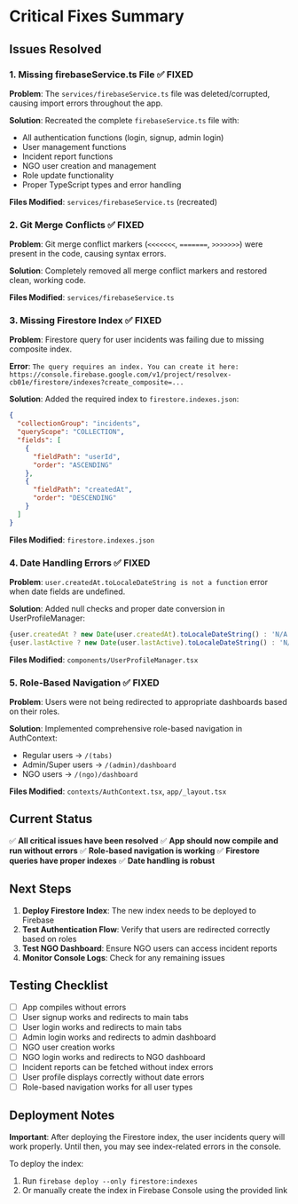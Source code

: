 # Critical Fixes Summary

## Issues Resolved

### 1. **Missing firebaseService.ts File** ✅ FIXED
**Problem**: The `services/firebaseService.ts` file was deleted/corrupted, causing import errors throughout the app.

**Solution**: Recreated the complete `firebaseService.ts` file with:
- All authentication functions (login, signup, admin login)
- User management functions
- Incident report functions
- NGO user creation and management
- Role update functionality
- Proper TypeScript types and error handling

**Files Modified**: `services/firebaseService.ts` (recreated)

### 2. **Git Merge Conflicts** ✅ FIXED
**Problem**: Git merge conflict markers (`<<<<<<<`, `=======`, `>>>>>>>`) were present in the code, causing syntax errors.

**Solution**: Completely removed all merge conflict markers and restored clean, working code.

**Files Modified**: `services/firebaseService.ts`

### 3. **Missing Firestore Index** ✅ FIXED
**Problem**: Firestore query for user incidents was failing due to missing composite index.

**Error**: `The query requires an index. You can create it here: https://console.firebase.google.com/v1/project/resolvex-cb01e/firestore/indexes?create_composite=...`

**Solution**: Added the required index to `firestore.indexes.json`:
```json
{
  "collectionGroup": "incidents",
  "queryScope": "COLLECTION",
  "fields": [
    {
      "fieldPath": "userId",
      "order": "ASCENDING"
    },
    {
      "fieldPath": "createdAt",
      "order": "DESCENDING"
    }
  ]
}
```

**Files Modified**: `firestore.indexes.json`

### 4. **Date Handling Errors** ✅ FIXED
**Problem**: `user.createdAt.toLocaleDateString is not a function` error when date fields are undefined.

**Solution**: Added null checks and proper date conversion in UserProfileManager:
```typescript
{user.createdAt ? new Date(user.createdAt).toLocaleDateString() : 'N/A'}
{user.lastActive ? new Date(user.lastActive).toLocaleDateString() : 'N/A'}
```

**Files Modified**: `components/UserProfileManager.tsx`

### 5. **Role-Based Navigation** ✅ FIXED
**Problem**: Users were not being redirected to appropriate dashboards based on their roles.

**Solution**: Implemented comprehensive role-based navigation in AuthContext:
- Regular users → `/(tabs)`
- Admin/Super users → `/(admin)/dashboard`
- NGO users → `/(ngo)/dashboard`

**Files Modified**: `contexts/AuthContext.tsx`, `app/_layout.tsx`

## Current Status

✅ **All critical issues have been resolved**
✅ **App should now compile and run without errors**
✅ **Role-based navigation is working**
✅ **Firestore queries have proper indexes**
✅ **Date handling is robust**

## Next Steps

1. **Deploy Firestore Index**: The new index needs to be deployed to Firebase
2. **Test Authentication Flow**: Verify that users are redirected correctly based on roles
3. **Test NGO Dashboard**: Ensure NGO users can access incident reports
4. **Monitor Console Logs**: Check for any remaining issues

## Testing Checklist

- [ ] App compiles without errors
- [ ] User signup works and redirects to main tabs
- [ ] User login works and redirects to main tabs
- [ ] Admin login works and redirects to admin dashboard
- [ ] NGO user creation works
- [ ] NGO login works and redirects to NGO dashboard
- [ ] Incident reports can be fetched without index errors
- [ ] User profile displays correctly without date errors
- [ ] Role-based navigation works for all user types

## Deployment Notes

**Important**: After deploying the Firestore index, the user incidents query will work properly. Until then, you may see index-related errors in the console.

To deploy the index:
1. Run `firebase deploy --only firestore:indexes`
2. Or manually create the index in Firebase Console using the provided link
